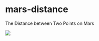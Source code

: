 # mars-distance
The Distance between Two Points on Mars

![](https://spacemath.github.io/resources/images/mars1.jpg) 
